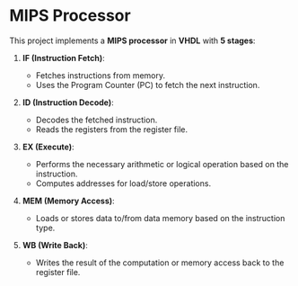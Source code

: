 # MIPS Processor

This project implements a **MIPS processor** in **VHDL** with **5 stages**:

1. **IF (Instruction Fetch)**: 
   - Fetches instructions from memory.
   - Uses the Program Counter (PC) to fetch the next instruction.
   
2. **ID (Instruction Decode)**:
   - Decodes the fetched instruction.
   - Reads the registers from the register file.
   
3. **EX (Execute)**:
   - Performs the necessary arithmetic or logical operation based on the instruction.
   - Computes addresses for load/store operations.
   
4. **MEM (Memory Access)**:
   - Loads or stores data to/from data memory based on the instruction type.
   
5. **WB (Write Back)**:
   - Writes the result of the computation or memory access back to the register file.


